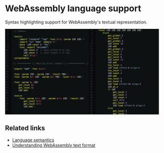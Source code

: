WebAssembly language support
============================

Syntax highlighting support for WebAssembly's textual representation.

<img src="preview.png" width="800" />


Related links
-------------
* [Language semantics](http://webassembly.org/docs/semantics/)
* [Understanding WebAssembly text format](https://developer.mozilla.org/en-US/docs/WebAssembly/Understanding_the_text_format)
